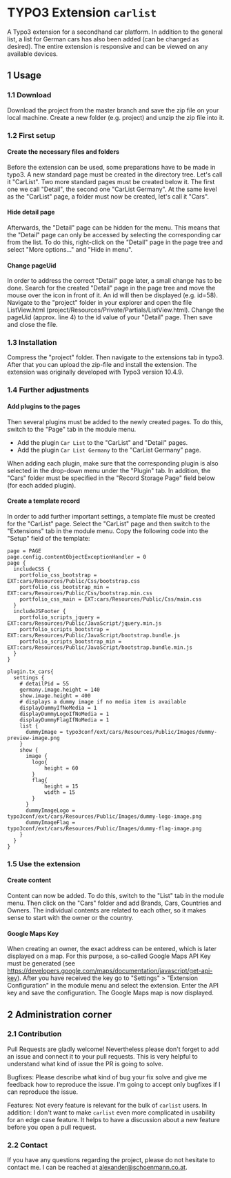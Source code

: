 # TYPO3 Extension ```carlist```

A Typo3 extension for a secondhand car platform. In addition to the general list, a list for German cars has also been added (can be changed as desired). The entire extension is responsive and can be viewed on any available devices.

## 1 Usage
### 1.1 Download
Download the project from the master branch and save the zip file on your local machine. Create a new folder (e.g. project) and unzip the zip file into it.

### 1.2 First setup
#### Create the necessary files and folders
Before the extension can be used, some preparations have to be made in typo3. 
A new standard page must be created in the directory tree. Let's call it "CarList". Two more standard pages must be created below it. The first one we call "Detail", the second one "CarList Germany".
At the same level as the "CarList" page, a folder must now be created, let's call it "Cars".

#### Hide detail page
Afterwards, the "Detail" page can be hidden for the menu. This means that the "Detail" page can only be accessed by selecting the corresponding car from the list. To do this, right-click on the "Detail" page in the page tree and select "More options..." and "Hide in menu". 

#### Change pageUid
In order to address the correct "Detail" page later, a small change has to be done. Search for the created "Detail" page in the page tree and move the mouse over the icon in front of it. An id will then be displayed (e.g. id=58). Navigate to the "project" folder in your explorer and open the file ListView.html (project/Resources/Private/Partials/ListView.html). Change the pageUid (approx. line 4) to the id value of your "Detail" page. Then save and close the file.

### 1.3 Installation
Compress the "project" folder. Then navigate to the extensions tab in typo3. After that you can upload the zip-file and install the extension. The extension was originally developed with Typo3 version 10.4.9.

### 1.4 Further adjustments
#### Add plugins to the pages
Then several plugins must be added to the newly created pages. To do this, switch to the "Page" tab in the module menu.
- Add the plugin ```Car List``` to the "CarList" and "Detail" pages.
- Add the plugin ```Car List Germany``` to the "CarList Germany" page.

When adding each plugin, make sure that the corresponding plugin is also selected in the drop-down menu under the "Plugin" tab. In addition, the "Cars" folder must be specified in the "Record Storage Page" field below (for each added plugin).

#### Create a template record
In order to add further important settings, a template file must be created for the "CarList" page. Select the "CarList" page and then switch to the "Extensions" tab in the module menu. Copy the following code into the "Setup" field of the template:
```
page = PAGE
page.config.contentObjectExceptionHandler = 0
page {
  includeCSS {
    portfolio_css_bootstrap = EXT:cars/Resources/Public/Css/bootstrap.css
    portfolio_css_bootstrap_min = EXT:cars/Resources/Public/Css/bootstrap.min.css
    portfolio_css_main = EXT:cars/Resources/Public/Css/main.css
  }
  includeJSFooter {
    portfolio_scripts_jquery = EXT:cars/Resources/Public/JavaScript/jquery.min.js
    portfolio_scripts_bootstrap = EXT:cars/Resources/Public/JavaScript/bootstrap.bundle.js
    portfolio_scripts_bootstrap_min = EXT:cars/Resources/Public/JavaScript/bootstrap.bundle.min.js
  }
}

plugin.tx_cars{
  settings {
    # detailPid = 55
    germany.image.height = 140
    show.image.height = 400
    # displays a dummy image if no media item is available
    displayDummyIfNoMedia = 1
    displayDummyLogoIfNoMedia = 1
    displayDummyFlagIfNoMedia = 1
    list {
      dummyImage = typo3conf/ext/cars/Resources/Public/Images/dummy-preview-image.png
    }
    show {
      image {
        logo{
        	height = 60
        }
        flag{
        	height = 15
        	width = 15
        }
      }
      dummyImageLogo = typo3conf/ext/cars/Resources/Public/Images/dummy-logo-image.png
      dummyImageFlag = typo3conf/ext/cars/Resources/Public/Images/dummy-flag-image.png
    }
  }
}
```

### 1.5 Use the extension
#### Create content
Content can now be added. To do this, switch to the "List" tab in the module menu. Then click on the "Cars" folder and add Brands, Cars, Countries and Owners. The individual contents are related to each other, so it makes sense to start with the owner or the country.

#### Google Maps Key
When creating an owner, the exact address can be entered, which is later displayed on a map. For this purpose, a so-called Google Maps API Key must be generated (see https://developers.google.com/maps/documentation/javascript/get-api-key).
After you have received the key go to "Settings" > "Extension Configuration" in the module menu and select the extension. Enter the API key and save the configuration. The Google Maps map is now displayed.

## 2 Administration corner
### 2.1 Contribution
Pull Requests are gladly welcome! Nevertheless please don't forget to add an issue and connect it to your pull requests. This is very helpful to understand what kind of issue the PR is going to solve.

Bugfixes: Please describe what kind of bug your fix solve and give me feedback how to reproduce the issue. I'm going to accept only bugfixes if I can reproduce the issue.

Features: Not every feature is relevant for the bulk of ```carlist``` users. In addition: I don't want to make ```carlist``` even more complicated in usability for an edge case feature. It helps to have a discussion about a new feature before you open a pull request.

### 2.2 Contact
If you have any questions regarding the project, please do not hesitate to contact me. I can be reached at alexander@schoenmann.co.at.
